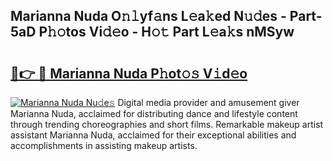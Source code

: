 ## Marianna Nuda O𝚗𝚕yf𝚊ns L𝚎a𝚔ed N𝚞𝚍es - Part-5aD P𝚑𝚘tos Vi𝚍𝚎o - H𝚘𝚝 Part L𝚎a𝚔s nMSyw

# <h2><a href="http://kf8waj.oniu.top/?m=Marianna+Nuda">🔗👉 🔴 Marianna Nuda P𝚑ot𝚘𝚜 V𝚒d𝚎o</a></h2>

[![Marianna Nuda Nu𝚍e𝚜](https://i.imgur.com/0qMVB7G.gif)](http://kf8waj.oniu.top/?m=Marianna+Nuda)
Digital media provider and amusement giver Marianna Nuda, acclaimed for distributing dance and lifestyle content through trending choreographies and short films. Remarkable makeup artist assistant Marianna Nuda, acclaimed for their exceptional abilities and accomplishments in assisting makeup artists.  
